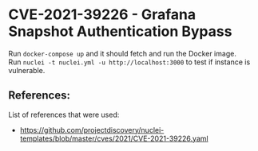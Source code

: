 # CVE-2021-39226 - Grafana Snapshot Authentication Bypass
Run ```docker-compose up``` and it should fetch and run the Docker image.  
Run ```nuclei -t nuclei.yml -u http://localhost:3000``` to test if instance is vulnerable. 

## References:
List of references that were used:
- https://github.com/projectdiscovery/nuclei-templates/blob/master/cves/2021/CVE-2021-39226.yaml
